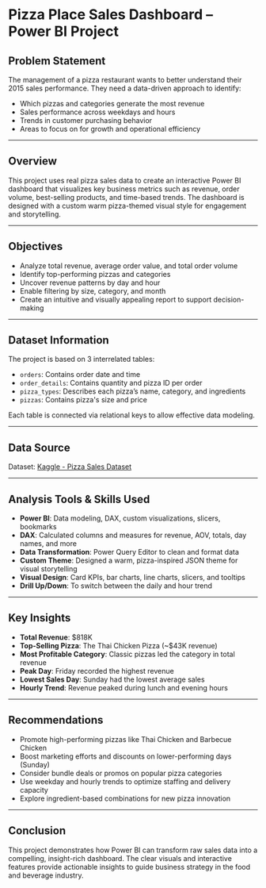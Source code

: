 

# Pizza Place Sales Dashboard – Power BI Project

## Problem Statement

The management of a pizza restaurant wants to better understand their 2015 sales performance. They need a data-driven approach to identify:

* Which pizzas and categories generate the most revenue
* Sales performance across weekdays and hours
* Trends in customer purchasing behavior
* Areas to focus on for growth and operational efficiency

---

## Overview

This project uses real pizza sales data to create an interactive Power BI dashboard that visualizes key business metrics such as revenue, order volume, best-selling products, and time-based trends. The dashboard is designed with a custom warm pizza-themed visual style for engagement and storytelling.

---

## Objectives

* Analyze total revenue, average order value, and total order volume
* Identify top-performing pizzas and categories
* Uncover revenue patterns by day and hour
* Enable filtering by size, category, and month
* Create an intuitive and visually appealing report to support decision-making

---

## Dataset Information

The project is based on 3 interrelated tables:

* `orders`: Contains order date and time
* `order_details`: Contains quantity and pizza ID per order
* `pizza_types`: Describes each pizza’s name, category, and ingredients
* `pizzas`: Contains pizza's size and price

Each table is connected via relational keys to allow effective data modeling.

---

## Data Source

Dataset: [Kaggle - Pizza Sales Dataset](https://www.kaggle.com/datasets/mysarahmadbhat/pizza-place-sales)

---

## Analysis Tools & Skills Used

* **Power BI**: Data modeling, DAX, custom visualizations, slicers, bookmarks
* **DAX**: Calculated columns and measures for revenue, AOV, totals, day names, and more
* **Data Transformation**: Power Query Editor to clean and format data
* **Custom Theme**: Designed a warm, pizza-inspired JSON theme for visual storytelling
* **Visual Design**: Card KPIs, bar charts, line charts, slicers, and tooltips
* **Drill Up/Down**: To switch between the daily and hour trend

---

## Key Insights

* **Total Revenue**: \$818K
* **Top-Selling Pizza**: The Thai Chicken Pizza (\~\$43K revenue)
* **Most Profitable Category**: Classic pizzas led the category in total revenue
* **Peak Day**: Friday recorded the highest revenue
* **Lowest Sales Day**: Sunday had the lowest average sales
* **Hourly Trend**: Revenue peaked during lunch and evening hours

---

## Recommendations

* Promote high-performing pizzas like Thai Chicken and Barbecue Chicken
* Boost marketing efforts and discounts on lower-performing days (Sunday)
* Consider bundle deals or promos on popular pizza categories
* Use weekday and hourly trends to optimize staffing and delivery capacity
* Explore ingredient-based combinations for new pizza innovation

---

## Conclusion

This project demonstrates how Power BI can transform raw sales data into a compelling, insight-rich dashboard. The clear visuals and interactive features provide actionable insights to guide business strategy in the food and beverage industry.
